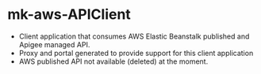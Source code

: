 # mk-aws-APIClient
* Client application that consumes AWS Elastic Beanstalk published and Apigee managed API.
* Proxy and portal generated to provide support for this client application
* AWS published API not available (deleted) at the moment.
